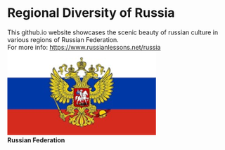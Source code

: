 # Regional Diversity of Russia
This github.io website showcases the scenic beauty of russian culture in various regions of Russian Federation. <br>
For more info: https://www.russianlessons.net/russia <br>
![**Russian Federation**](./images/wallpaper.jpg) <br>
**Russian Federation**
